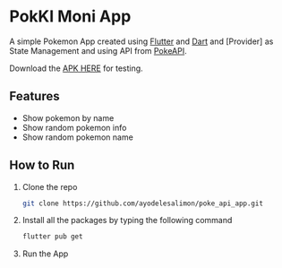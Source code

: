 # PokKI Moni App

A simple Pokemon App created using [Flutter](https://flutter.dev/) and [Dart](https://dart.dev/) and [Provider] as State Management and using API from [PokeAPI](https://pokeapi.co/).

Download the [APK HERE](https://github.com/ayodelesalimon/poke_api_app/blob/master/apk/app-armeabi-v7a-release.apk) for testing.

## Features

- Show pokemon by name
- Show random pokemon info
- Show random pokemon name


## How to Run

1. Clone the repo
   ```sh
   git clone https://github.com/ayodelesalimon/poke_api_app.git
   ```
2. Install all the packages by typing the following command
   ```sh
   flutter pub get
   ```
3. Run the App

